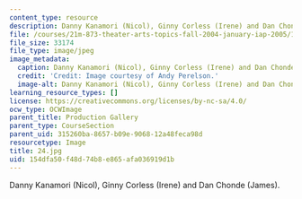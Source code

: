 ```yaml
---
content_type: resource
description: Danny Kanamori (Nicol), Ginny Corless (Irene) and Dan Chonde (James).
file: /courses/21m-873-theater-arts-topics-fall-2004-january-iap-2005/154dfa50f48d74b8e865afa036919d1b_24.jpg
file_size: 33174
file_type: image/jpeg
image_metadata:
  caption: Danny Kanamori (Nicol), Ginny Corless (Irene) and Dan Chonde (James).
  credit: 'Credit: Image courtesy of Andy Perelson.'
  image-alt: Danny Kanamori (Nicol), Ginny Corless (Irene) and Dan Chonde (James).
learning_resource_types: []
license: https://creativecommons.org/licenses/by-nc-sa/4.0/
ocw_type: OCWImage
parent_title: Production Gallery
parent_type: CourseSection
parent_uid: 315260ba-8657-b09e-9068-12a48feca98d
resourcetype: Image
title: 24.jpg
uid: 154dfa50-f48d-74b8-e865-afa036919d1b
---
```

Danny Kanamori (Nicol), Ginny Corless (Irene) and Dan Chonde (James).